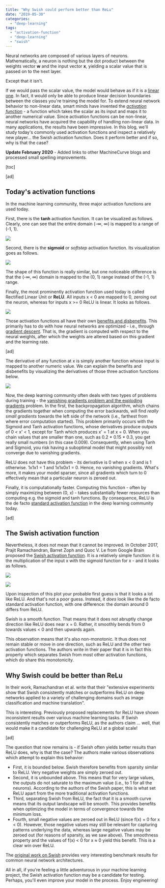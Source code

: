 ```yaml
---
title: "Why Swish could perform better than ReLu"
date: "2019-05-30"
categories: 
  - "deep-learning"
tags: 
  - "activation-function"
  - "deep-learning"
  - "swish"
---
```


Neural networks are composed of various layers of neurons. Mathematically, a neuron is nothing but the dot product between the weights vector **w** and the input vector **x**, yielding a scalar value that is passed on to the next layer.

Except that it isn't.

If we would pass the scalar value, the model would behave as if it is a [linear one](https://www.machinecurve.com/index.php/2019/06/11/why-you-shouldnt-use-a-linear-activation-function/). In fact, it would only be able to produce linear decision boundaries between the classes you're training the model for. To extend neural network behavior to non-linear data, smart minds have invented the _[activation function](https://machinecurve.com/index.php/2019/09/04/relu-sigmoid-and-tanh-todays-most-used-activation-functions/#what-is-an-activation-function)_ - a function which takes the scalar as its input and maps it to another numerical value. Since activation functions can be non-linear, neural networks have acquired the capability of handling non-linear data. In many applications, the results have been impressive. In this blog, we'll study today's commonly used activation functions and inspect a relatively new player... the Swish activation function. Does it perform better and if so, why is that the case?

**Update February 2020** - Added links to other MachineCurve blogs and processed small spelling improvements.

\[toc\]

\[ad\]

## Today's activation functions

In the machine learning community, three major activation functions are used today.

First, there is the **tanh** activation function. It can be visualized as follows. Clearly, one can see that the entire domain (-∞, ∞) is mapped to a range of (-1, 1).

![](images/tanh-1024x511.png)

Second, there is the **sigmoid** or _softstep_ activation function. Its visualization goes as follows.

![](images/sigmoid-1024x511.png)

The shape of this function is really similar, but one noticeable difference is that the (-∞, ∞) domain is mapped to the (0, 1) range instead of the (-1, 1) range.

Finally, the most prominently activation function used today is called Rectified Linear Unit or **ReLU**. All inputs x < 0 are mapped to 0, zeroing out the neuron, whereas for inputs x >= 0 ReLU is linear. It looks as follows.

![](images/relu-1024x511.png)

Those activation functions all have their own [benefits and disbenefits](https://machinecurve.com/index.php/2019/09/04/relu-sigmoid-and-tanh-todays-most-used-activation-functions/). This primarily has to do with how neural networks are optimized - i.e., through [gradient descent](https://www.machinecurve.com/index.php/2019/10/24/gradient-descent-and-its-variants/). That is, the gradient is computed with respect to the neural weights, after which the weights are altered based on this gradient and the learning rate.

\[ad\]

The derivative of any function at x is simply another function whose input is mapped to another numeric value. We can explain the benefits and disbenefits by visualizing the derivatives of those three activation functions below.

![](images/derivatives-1024x511.png)

Now, the deep learning community often deals with two types of problems during training - the [vanishing gradients problem and the exploding gradients](https://machinecurve.com/index.php/2019/08/30/random-initialization-vanishing-and-exploding-gradients/) problem. In the first, the backpropagation algorithm, which chains the gradients together when computing the error backwards, will find _really small gradients_ towards the left side of the network (i.e., farthest from where error computation started). This problem primarily occurs with the Sigmoid and Tanh activation functions, whose derivatives produce outputs of 0 < x' < 1, except for Tanh which produces x' = 1 at x = 0. When you chain values that are smaller than one, such as 0.2 \* 0.15 \* 0.3, you get really small numbers (in this case 0.009). Consequently, when using Tanh and Sigmoid, you risk having a suboptimal model that might possibly not converge due to vanishing gradients.

ReLU does not have this problem - its derivative is 0 when x < 0 and is 1 otherwise. 1x1x1 = 1 and 1x1x0x1 = 0. Hence, no vanishing gradients. What's more, it makes your model sparser, since all gradients which turn to 0 effectively mean that a particular neuron is zeroed out.

Finally, it is computationally faster. Computing this function - often by simply maximizing between (0, x) - takes substantially fewer resources than computing e.g. the sigmoid and tanh functions. By consequence, ReLU is the de facto [standard activation function](https://www.machinecurve.com/index.php/2020/01/24/overview-of-activation-functions-for-neural-networks/) in the deep learning community today.

\[ad\]

## The Swish activation function

Nevertheless, it does not mean that it cannot be improved. In October 2017, Prajit Ramachandran, Barret Zoph and Quoc V. Le from Google Brain proposed the [Swish activation function](https://arxiv.org/pdf/1710.05941v1.pdf). It is a relatively simple function: it is the multiplication of the input x with the sigmoid function for x - and it looks as follows.

![](images/swish-1024x511.png)

![](images/swish_formula.png)

Upon inspection of this plot your probable first guess is that it looks a lot like ReLU. And that's not a poor guess. Instead, it _does_ look like the de facto standard activation function, with one difference: the domain around 0 differs from ReLU.

Swish is a smooth function. That means that it does not abruptly change direction like ReLU does near x = 0. Rather, it smoothly bends from 0 towards values < 0 and then upwards again.

This observation means that it's also non-monotonic. It thus does not remain stable or move in one direction, such as ReLU and the other two activation functions. The authors write in their paper that it is in fact this property which separates Swish from most other activation functions, which do share this monotonicity.

## Why Swish could be better than ReLu

In their work, Ramachandran et al. write that their "extensive experiments show that Swish consistently matches or outperforms ReLU on deep networks applied to a variety of challenging domains such as image classification and machine translation".

This is interesting. Previously proposed replacements for ReLU have shown inconsistent results over various machine learning tasks. If Swish consistently matches or outperforms ReLU, as the authors claim ... well, that would make it a candidate for challenging ReLU at a global scale!

\[ad\]

The question that now remains is - if Swish often yields better results than ReLU does, why is that the case? The authors make various observations which attempt to explain this behavior:

- First, it is bounded below. Swish therefore benefits from sparsity similar to ReLU. Very negative weights are simply zeroed out.
- Second, it is unbounded above. This means that for very large values, the outputs do not saturate to the maximum value (i.e., to 1 for all the neurons). According to the authors of the Swish paper, this is what set ReLU apart from the more traditional activation functions.
- Third, separating Swish from ReLU, the fact that it is a smooth curve means that its output landscape will be smooth. This provides benefits when optimizing the model in terms of convergence towards the minimum loss.
- Fourth, small negative values are zeroed out in ReLU (since f(x) = 0 for x < 0). However, those negative values may still be relevant for capturing patterns underlying the data, whereas large negative values may be zeroed out (for reasons of sparsity, as we saw above). The smoothness property and the values of f(x) < 0 for x ≈ 0 yield this benefit. This is a clear win over ReLU.

The [original work on Swish](https://arxiv.org/pdf/1710.05941v1.pdf) provides very interesting benchmark results for common neural network architectures.

All in all, if you're feeling a little adventurous in your machine learning project, the Swish activation function may be a candidate for testing. Perhaps, you'll even improve your model in the process. Enjoy engineering!
